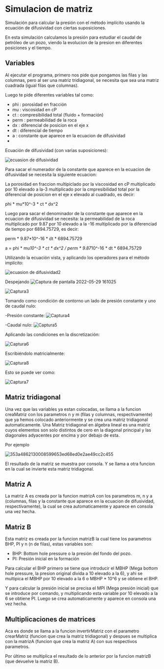 # Simulacion de matriz

Simulación para calcular la presión con el método implícito usando la ecuación de difusividad con ciertas suposiciones.

En esta simulación calculamos la presión para estudiar el caudal de petróleo de un pozo, viendo la evolucion de la presion en diferentes posiciones y el tiempo.

## Variables
Al ejecutar el programa, primero nos pide que pongamos las filas y las columnas, pero al ser una matriz tridiagonal, se necesita que sea una matriz cuadrada (igual filas que columnas).

Luego te pide diferentes variables tal como:
 - phi : porosidad en fracción
 - mu : viscosidad en cP
 - ct : compresibilidad total (fluido + formación)
 - perm : permeabilidad de la roca
 - dx : diferencial de posicion en el eje x
 - dt : diferencial de tiempo
 - a : constante que aparece en la ecuacion de difusividad
 - 
Ecuación de difusividad (con varias suposiciones):

![ecuasion de difusividad](https://user-images.githubusercontent.com/69403501/170887661-ef7a2b73-55c5-49a5-8b92-43621907e9bb.png)

Para sacar el numerador de la constante que aparece en la ecuacion de difusividad se necesita la siguiente ecuacion:

La porosidad en fraccion multipiclado por la viscosidad en cP multiplicado por 10 elevado a la-3 multiplicado por la cmpresibilidad total por la diferencial de posicion en el eje x elevado al cuadrado, es decir:

phi * mu*10^-3 * ct * dx^2

Luego para sacar el denominador de la constante que aparece en la ecuacion de difusividad se necesita: 
la permeabilidad de la roca multiplicado por 9.87 por 10 elevado a la -16 multiplicado por la diferenciad de tiempo por 6894.75729, es decir:

perm * 9.87*10^-16 * dt * 6894.75729

a = phi * mu*10^-3 * ct * dx^2 / perm * 9.87*10^-16 * dt * 6894.75729


Utilizando la ecuación vista, y aplicando los operadores para el método implícito:

![ecuasion de difusividad2](https://user-images.githubusercontent.com/69403501/170887662-a4f42b79-e3b4-43bc-a158-2a539901bae3.png)

Despejando ![Captura de pantalla 2022-05-29 161025](https://user-images.githubusercontent.com/69403501/170887684-b28d806c-3fd7-4f77-a185-f976ee9bdb74.png)

![Captura3](https://user-images.githubusercontent.com/69403501/170887691-dcbcd7a2-0598-465b-9970-92502099322f.png)

Tomando como condición de contorno un lado de presión constante y uno de caudal nulo:

-Presión constante: ![Captura4](https://user-images.githubusercontent.com/69403501/170887725-be2f1d17-02ad-4cc5-ab47-006553493720.png)

-Caudal nulo: ![Captura5](https://user-images.githubusercontent.com/69403501/170887737-272cd9b6-1655-4eec-80b7-f95b636bcd19.png)

Aplicando las condiciones en la discretización:

![Captura6](https://user-images.githubusercontent.com/69403501/170887744-33668ffd-581b-4fb9-9b73-4f426ee07496.png)

Escribiéndolo matricialmente:

![Captura8](https://user-images.githubusercontent.com/69403501/170887774-baf7f767-3b39-4151-b4ba-29fe0c3c0dfd.png)

Esto se puede ver como: 

![Captura7](https://user-images.githubusercontent.com/69403501/170887787-05eccb9e-c84e-48d7-960d-662f7de29124.png)

## Matriz tridiagonal

Una vez que las variables ya estan colocadas, se llama a la funcion creaMatriz con los parametros n y m (filas y columnas, respectivamente) que ya hemos colocado anteriormente y se crea una matriz tridiagonal automaticamente.
Una Matriz tridiagonal en álgebra lineal es una matriz cuyos elementos son solo distintos de cero en la diagonal principal y las diagonales adyacentes por encima y por debajo de esta.

Por ejemplo

![353a4862130008599653ed68ed0e2ae49cc2c455](https://user-images.githubusercontent.com/69403501/169623124-d63a5f7e-ccef-4579-b61c-e867ba035c9f.svg)

El resultado de la matriz se muestra por consola. Y se llama a otra funcion en la cual se invierte esta matriz tridiagonal.

## Matriz A

La matriz A es creada por la funcion matrizA con los parametros m, n y a (columnas, filas y la constante que aparece en la ecuacion de difusividad, respectivamente), la cual se crea automaticamente y aparece en consola una vez hecha.

## Matriz B 

Esta matriz es creada por la funcion matrizB la cual tiene los parametros BHP, PI y n (n de filas), estas variables son:
 - BHP: Bottom hole pressure o la presión del fondo del pozo.
 - PI: Presión inicial en la formación

Para calcular el BHP primero se tiene que introducir el MBHP (Mega bottom hole pressure, la presion original divida a 10 elevado a la 6), y ahi se multipica el MBHP por 10 elevado a la 6 o MBHP * 10^6 y se obtiene el BHP.

Y para calcular la presión inicial se precisa el MPI (Mega presión inicial) que se introduce por comando, y multiplicando esta variable por 10 elevado a la 6 se obtiene PI.
Luego se crea automaticamente y aparece en consola una vez hecha.

## Multiplicaciones de matrices

Aca es donde se llama a la funcion invertirMatriz con el parametro crearMatriz (funcion que crea la matriz tridiagonal) y despues se multiplica con la matrizA (funcion que crea la matriz A) con sus respectivos parametros.

Por último se multiplica el resultado de lo anterior por la funcion matrizB (que devuelve la matriz B).
